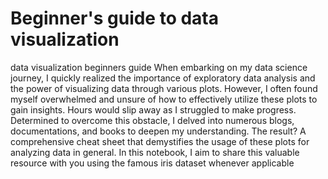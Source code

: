 # Beginner's guide to data visualization
data visualization beginners guide
When embarking on my data science journey, I quickly realized the importance of exploratory data analysis and the power of visualizing data through various plots. However, I often found myself overwhelmed and unsure of how to effectively utilize these plots to gain insights. Hours would slip away as I struggled to make progress. Determined to overcome this obstacle, I delved into numerous blogs, documentations, and books to deepen my understanding. The result? A comprehensive cheat sheet that demystifies the usage of these plots for analyzing data in general. In this notebook, I aim to share this valuable resource with you using the famous iris dataset whenever applicable
